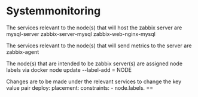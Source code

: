 # Systemmonitoring

The services relevant to the node(s) that will host the zabbix server are
mysql-server
zabbix-server-mysql
zabbix-web-nginx-mysql

The services relevant to the node(s) that will send metrics to the server are
zabbix-agent

The node(s) that are intended to be zabbix server(s) are assigned node labels via
docker node update --label-add <key>=<value> NODE
  
Changes are to be made under the relevant services to change the key value pair
deploy:
  placement:
    constraints:
      - node.labels.<key> == <value>


